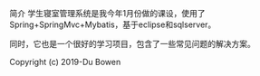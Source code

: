 ﻿简介
学生寝室管理系统是我今年1月份做的课设，使用了Spring+SpringMvc+Mybatis，基于eclipse和sqlserver。

同时，它也是一个很好的学习项目，包含了一些常见问题的解决方案。



Copyright (c) 2019-Du Bowen